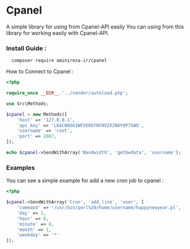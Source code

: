 # Cpanel
A simple library for using from Cpanel-API easily
You can using from this library for working easily with Cpanel-API.

### Install Guide :
```shell
  composer require aminireza-ir/cpanel
```

How to Connect to Cpanel : 
```php
<?php

require_once __DIR__.'../vendor/autoload.php';

use Src\Methods;

$cpanel = new Methods([
    'host' => '127.0.0.1',
    'api_key' => 'LKACN0OGIWFVOO5FNYNVZX2NOYOP7GWO',
    'username' => 'root',
    'port' => 2087,
]);

echo $cpanel->SendWithArray('Bandwidth', 'getbwdata', 'username');

```

### Examples

You can see a simple example for add a new cron job to cpanel :
```php
<?php

$cpanel->SendWithArray('Cron', 'add_line', 'user', [
    'command' => '/usr/bin/perl%20/home/username/happynewyear.pl',
    'day' => 1,
    'hour' => 0,
    'minute' => 0,
    'month' => 1,
    'weekday' => '*'
]);

```
